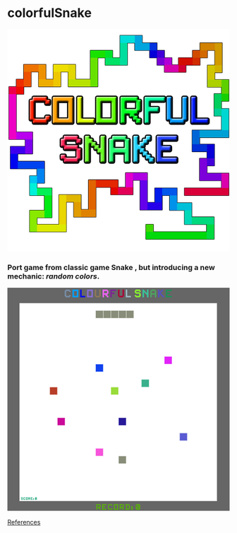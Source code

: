 # colorfulSnake

![alt tag](https://raw.githubusercontent.com/Xatpy/colorfulSnake/master/assets/logo.png)

### Port game from classic game **Snake** , but introducing a new mechanic: *random colors*.


![alt tag](https://raw.githubusercontent.com/Xatpy/colorfulSnake/master/assets/snapshot.png)


[References](http://www.codejobs.biz/es/blog/2013/06/22/aprende-a-crear-el-juego-de-la-vibora-snake-game-con-canvas-html5-y-jquery#sthash.U621GTK8.dpbs)

